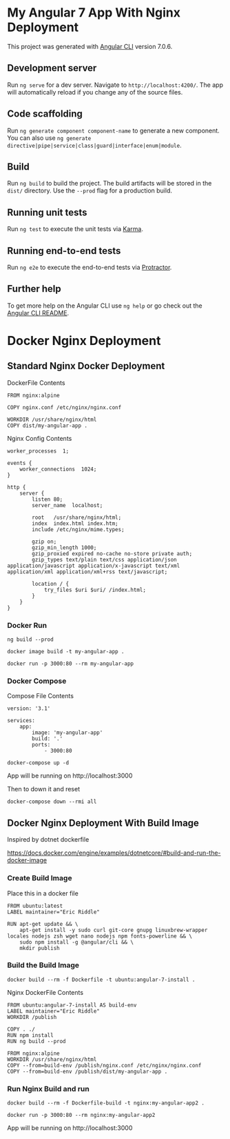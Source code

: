 # My Angular 7 App With Nginx Deployment

This project was generated with [Angular CLI](https://github.com/angular/angular-cli) version 7.0.6.

## Development server

Run `ng serve` for a dev server. Navigate to `http://localhost:4200/`. The app will automatically reload if you change any of the source files.

## Code scaffolding

Run `ng generate component component-name` to generate a new component. You can also use `ng generate directive|pipe|service|class|guard|interface|enum|module`.

## Build

Run `ng build` to build the project. The build artifacts will be stored in the `dist/` directory. Use the `--prod` flag for a production build.

## Running unit tests

Run `ng test` to execute the unit tests via [Karma](https://karma-runner.github.io).

## Running end-to-end tests

Run `ng e2e` to execute the end-to-end tests via [Protractor](http://www.protractortest.org/).

## Further help

To get more help on the Angular CLI use `ng help` or go check out the [Angular CLI README](https://github.com/angular/angular-cli/blob/master/README.md).


# Docker Nginx Deployment

## Standard Nginx Docker Deployment

DockerFile Contents

```
FROM nginx:alpine

COPY nginx.conf /etc/nginx/nginx.conf

WORKDIR /usr/share/nginx/html
COPY dist/my-angular-app .
```
Nginx Config Contents
```
worker_processes  1;

events {
    worker_connections  1024;
}

http {
    server {
        listen 80;
        server_name  localhost;

        root   /usr/share/nginx/html;
        index  index.html index.htm;
        include /etc/nginx/mime.types;

        gzip on;
        gzip_min_length 1000;
        gzip_proxied expired no-cache no-store private auth;
        gzip_types text/plain text/css application/json application/javascript application/x-javascript text/xml application/xml application/xml+rss text/javascript;

        location / {
            try_files $uri $uri/ /index.html;
        }
    }
}
```

### Docker Run
```
ng build --prod

docker image build -t my-angular-app .

docker run -p 3000:80 --rm my-angular-app
```

### Docker Compose

Compose File Contents
```
version: '3.1'

services:
    app:
        image: 'my-angular-app'
        build: '.'
        ports:
            - 3000:80
```

```
docker-compose up -d
```

App will be running on http://localhost:3000

Then to down it and reset

```
docker-compose down --rmi all
```

## Docker Nginx Deployment With Build Image

Inspired by dotnet dockerfile

https://docs.docker.com/engine/examples/dotnetcore/#build-and-run-the-docker-image


### Create Build Image

Place this in a docker file
```
FROM ubuntu:latest
LABEL maintainer="Eric Riddle"

RUN apt-get update && \
    apt-get install -y sudo curl git-core gnupg linuxbrew-wrapper locales nodejs zsh wget nano nodejs npm fonts-powerline && \
    sudo npm install -g @angular/cli && \
    mkdir publish
```

### Build the Build Image
```
docker build --rm -f Dockerfile -t ubuntu:angular-7-install .
```

Nginx DockerFile Contents

```
FROM ubuntu:angular-7-install AS build-env
LABEL maintainer="Eric Riddle"
WORKDIR /publish

COPY . ./
RUN npm install
RUN ng build --prod

FROM nginx:alpine
WORKDIR /usr/share/nginx/html
COPY --from=build-env /publish/nginx.conf /etc/nginx/nginx.conf
COPY --from=build-env /publish/dist/my-angular-app .
```


### Run Nginx Build and run
```
docker build --rm -f Dockerfile-build -t nginx:my-angular-app2 .

docker run -p 3000:80 --rm nginx:my-angular-app2
```

App will be running on http://localhost:3000



